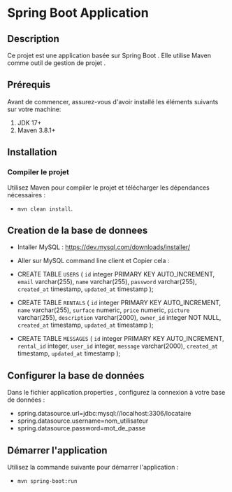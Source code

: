 # Spring Boot Application
 ## Description
Ce projet est une application basée sur Spring Boot . Elle utilise Maven comme outil de gestion de projet .

 ## Prérequis
Avant de commencer, assurez-vous d'avoir installé les éléments suivants sur votre machine:

1. JDK 17+
  2. Maven 3.8.1+

  ## Installation

### Compiler le projet
Utilisez Maven pour compiler le projet et télécharger les dépendances nécessaires :
- `mvn clean install`.

## Creation de la base de donnees

- Intaller MySQL : https://dev.mysql.com/downloads/installer/

- Aller sur MySQL command line client et
Copier cela :
-  CREATE TABLE `USERS` (
`id` integer PRIMARY KEY AUTO_INCREMENT,
`email` varchar(255),
`name` varchar(255),
`password` varchar(255),
`created_at` timestamp,
`updated_at` timestamp
);

- CREATE TABLE `RENTALS` (
`id` integer PRIMARY KEY AUTO_INCREMENT,
`name` varchar(255),
`surface` numeric,
`price` numeric,
`picture` varchar(255),
`description` varchar(2000),
`owner_id` integer NOT NULL,
`created_at` timestamp,
`updated_at` timestamp
);

- CREATE TABLE `MESSAGES` (
`id` integer PRIMARY KEY AUTO_INCREMENT,
`rental_id` integer,
`user_id` integer,
`message` varchar(2000),
`created_at` timestamp,
`updated_at` timestamp
);

## Configurer la base de données
Dans le fichier application.properties , configurez la connexion à votre base de données :

- spring.datasource.url=jdbc:mysql://localhost:3306/locataire
- spring.datasource.username=nom_utilisateur
- spring.datasource.password=mot_de_passe

## Démarrer l'application
Utilisez la commande suivante pour démarrer l'application :

- `mvn spring-boot:run`

